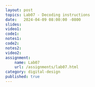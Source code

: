```yaml
---
layout: post
topics: Lab07 - Decoding instructions
date:   2024-04-09 08:00:00 -0800
slides: 
video1: 
code1: 
notes1: 
code2: 
notes2: 
video2: 
assignment:
    name: Lab07
    url: /assignments/lab07.html
category: digital-design
published: true
---
```

